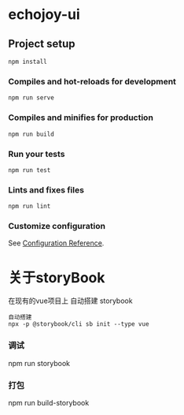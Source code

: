 # echojoy-ui

## Project setup
```
npm install
```

### Compiles and hot-reloads for development
```
npm run serve
```

### Compiles and minifies for production
```
npm run build
```

### Run your tests
```
npm run test
```

### Lints and fixes files
```
npm run lint
```

### Customize configuration
See [Configuration Reference](https://cli.vuejs.org/config/).

# 关于storyBook

在现有的vue项目上 自动搭建 storybook

```
自动搭建
npx -p @storybook/cli sb init --type vue

```

### 调试
npm run storybook

### 打包
npm run build-storybook

